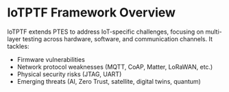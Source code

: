 # IoTPTF Framework Overview
IoTPTF extends PTES to address IoT-specific challenges, focusing on multi-layer testing across hardware, software, and communication channels. It tackles:
- Firmware vulnerabilities
- Network protocol weaknesses (MQTT, CoAP, Matter, LoRaWAN, etc.)
- Physical security risks (JTAG, UART)
- Emerging threats (AI, Zero Trust, satellite, digital twins, quantum)
